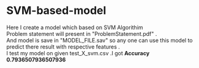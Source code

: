 # SVM-based-model
Here I create a model which based on SVM Algorithim \
Problem statement will present in "ProblemStatement.pdf" . \
And model is save in "MODEL_FILE.sav" so any one can use this model to predict there  result with respective features . \
I test my model on given test_X_svm.csv .I got **Accuracy 0.7936507936507936**
